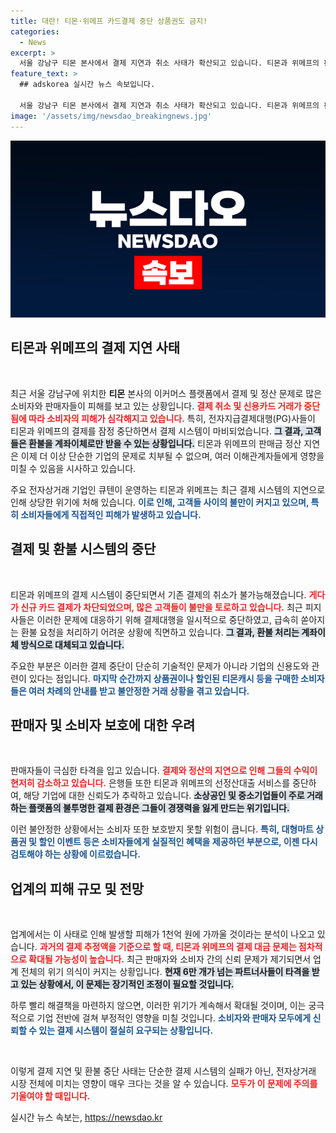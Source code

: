 ```yaml
---
title: 대란! 티몬·위메프 카드결제 중단 상품권도 금지!
categories:
  - News
excerpt: >
  서울 강남구 티몬 본사에서 결제 지연과 취소 사태가 확산되고 있습니다. 티몬과 위메프의 판매자 정산이 중단되면서 소비자 피해가 우려되는 상황. 총 피해 규모가 1천억원에 달할 것으로 예상되는 가운데, 긴급히 확인해야 할 사항이 있습니다.
feature_text: >
  ## adskorea 실시간 뉴스 속보입니다.

  서울 강남구 티몬 본사에서 결제 지연과 취소 사태가 확산되고 있습니다. 티몬과 위메프의 판매자 정산이 중단되면서 소비자 피해가 우려되는 상황. 총 피해 규모가 1천억원에 달할 것으로 예상되는 가운데, 긴급히 확인해야 할 사항이 있습니다.
image: '/assets/img/newsdao_breakingnews.jpg'
---
```


<p><img src="/assets/img/newsdao_breakingnews.jpg" alt="adskorea 속보" /></p>

<h2 data-ke-size="size26">티몬과 위메프의 결제 지연 사태</h2>

<p data-ke-size="size16">&nbsp;</p>

<p>최근 서울 강남구에 위치한 <b>티몬</b> 본사의 이커머스 플랫폼에서 결제 및 정산 문제로 많은 소비자와 판매자들이 피해를 보고 있는 상황입니다. <b><span style="color: #ee2323;">결제 취소 및 신용카드 거래가 중단됨에 따라 소비자의 피해가 심각해지고 있습니다.</span></b> 특히, 전자지급결제대행(PG)사들이 티몬과 위메프의 결제를 잠정 중단하면서 결제 시스템이 마비되었습니다. <b><span style="background-color: #21538527;">그 결과, 고객들은 환불을 계좌이체로만 받을 수 있는 상황입니다.</span></b> 티몬과 위메프의 판매금 정산 지연은 이제 더 이상 단순한 기업의 문제로 치부될 수 없으며, 여러 이해관계자들에게 영향을 미칠 수 있음을 시사하고 있습니다. </p>

<p>주요 전자상거래 기업인 큐텐이 운영하는 티몬과 위메프는 최근 결제 시스템의 지연으로 인해 상당한 위기에 처해 있습니다. <b><span style="color: #1a5490;">이로 인해, 고객들 사이의 불만이 커지고 있으며, 특히 소비자들에게 직접적인 피해가 발생하고 있습니다.</span></b></p>

<h2 data-ke-size="size26">결제 및 환불 시스템의 중단</h2>

<p data-ke-size="size16">&nbsp;</p>

<p>티몬과 위메프의 결제 시스템이 중단되면서 기존 결제의 취소가 불가능해졌습니다. <b><span style="color: #ee2323;">게다가 신규 카드 결제가 차단되었으며, 많은 고객들이 불만을 토로하고 있습니다.</span></b> 최근 피지사들은 이러한 문제에 대응하기 위해 결제대행을 일시적으로 중단하였고, 급속히 쏟아지는 환불 요청을 처리하기 어려운 상황에 직면하고 있습니다. <b><span style="background-color: #21538527;">그 결과, 환불 처리는 계좌이체 방식으로 대체되고 있습니다.</span></b> </p>

<p>주요한 부분은 이러한 결제 중단이 단순히 기술적인 문제가 아니라 기업의 신용도와 관련이 있다는 점입니다. <b><span style="color: #1a5490;">마지막 순간까지 상품권이나 할인된 티몬캐시 등을 구매한 소비자들은 여러 차례의 안내를 받고 불안정한 거래 상황을 겪고 있습니다.</span></b></p>

<h2 data-ke-size="size26">판매자 및 소비자 보호에 대한 우려</h2>

<p data-ke-size="size16">&nbsp;</p>

<p>판매자들이 극심한 타격을 입고 있습니다. <b><span style="color: #ee2323;">결제와 정산의 지연으로 인해 그들의 수익이 현저히 감소하고 있습니다.</span></b> 은행들 또한 티몬과 위메프의 선정산대출 서비스를 중단하여, 해당 기업에 대한 신뢰도가 추락하고 있습니다. <b><span style="background-color: #21538527;">소상공인 및 중소기업들이 주로 거래하는 플랫폼의 불투명한 결제 환경은 그들이 경쟁력을 잃게 만드는 위기입니다.</span></b> </p>

<p>이런 불안정한 상황에서는 소비자 또한 보호받지 못할 위험이 큽니다. <b><span style="color: #1a5490;">특히, 대형마트 상품권 및 할인 이벤트 등은 소비자들에게 실질적인 혜택을 제공하던 부분으로, 이젠 다시 검토해야 하는 상황에 이르렀습니다.</span></b></p>

<h2 data-ke-size="size26">업계의 피해 규모 및 전망</h2>

<p data-ke-size="size16">&nbsp;</p>

<p>업계에서는 이 사태로 인해 발생할 피해가 1천억 원에 가까울 것이라는 분석이 나오고 있습니다. <b><span style="color: #ee2323;">과거의 결제 추정액을 기준으로 할 때, 티몬과 위메프의 결제 대금 문제는 점차적으로 확대될 가능성이 높습니다.</span></b> 최근 판매자와 소비자 간의 신뢰 문제가 제기되면서 업계 전체의 위기 의식이 커지는 상황입니다. <b><span style="background-color: #21538527;">현재 6만 개가 넘는 파트너사들이 타격을 받고 있는 상황에서, 이 문제는 장기적인 조정이 필요할 것입니다.</span></b></p>

<p>하루 빨리 해결책을 마련하지 않으면, 이러한 위기가 계속해서 확대될 것이며, 이는 궁극적으로 기업 전반에 걸쳐 부정적인 영향을 미칠 것입니다. <b><span style="color: #1a5490;">소비자와 판매자 모두에게 신뢰할 수 있는 결제 시스템이 절실히 요구되는 상황입니다.</span></b></p>

<p data-ke-size="size16">&nbsp;</p>

<p>이렇게 결제 지연 및 환불 중단 사태는 단순한 결제 시스템의 실패가 아닌, 전자상거래 시장 전체에 미치는 영향이 매우 크다는 것을 알 수 있습니다. <b><span style="color: #ee2323;">모두가 이 문제에 주의를 기울여야 할 때입니다.</span></b></p>
실시간 뉴스 속보는, <a href="https://newsdao.kr" rel="dofollow">https://newsdao.kr</a>


